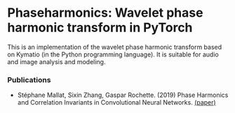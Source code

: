 Phaseharmonics: Wavelet phase harmonic transform in PyTorch
======================================

This is an implementation of the wavelet phase harmonic transform based on Kymatio (in the Python programming language). It is suitable for audio and image analysis and modeling.

### Publications
* Stéphane Mallat, Sixin Zhang, Gaspar Rochette. (2019) Phase Harmonics and Correlation Invariants in Convolutional Neural Networks. [(paper)](https://arxiv.org/abs/1810.12136)

